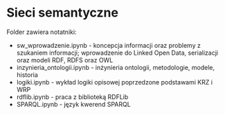 # Sieci semantyczne

Folder zawiera notatniki:

- sw_wprowadzenie.ipynb - koncepcja informacji oraz problemy z szukaniem informacji; wprowadzenie do Linked Open Data, serializacji oraz modeli RDF, RDFS oraz OWL
- inzynieria_ontologii.ipynb - inżynieria ontologii, metodologie, modele, historia
- logiki.ipynb - wykład logiki opisowej poprzedzone podstawami KRZ i WRP
- rdflib.ipynb - praca z biblioteką RDFLib
- SPARQL.ipynb - język kwerend SPARQL
